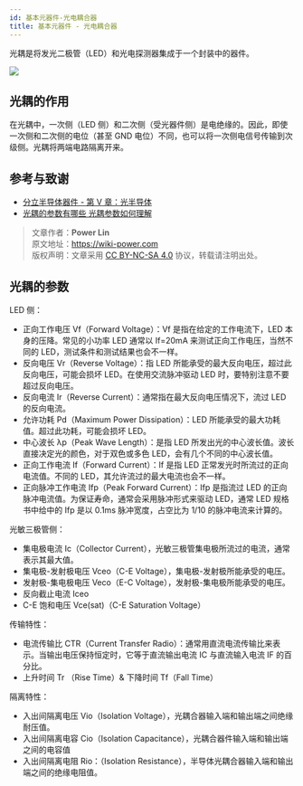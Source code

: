 ```yaml
---
id: 基本元器件-光电耦合器
title: 基本元器件 - 光电耦合器
---
```


光耦是将发光二极管（LED）和光电探测器集成于一个封装中的器件。

![](https://wiki-media-1253965369.cos.ap-guangzhou.myqcloud.com/img/20210725130317.png)

## 光耦的作用

在光耦中，一次侧（LED 侧）和二次侧（受光器件侧）是电绝缘的。因此，即使一次侧和二次侧的电位（甚至 GND 电位）不同，也可以将一次侧电信号传输到次级侧。光耦将两端电路隔离开来。

## 参考与致谢

- [分立半导体器件 - 第 Ⅴ 章：光半导体](https://toshiba-semicon-storage.com/cn/semiconductor/knowledge/e-learning/discrete.html#Chapter5)
- [光耦的参数有哪些 光耦参数如何理解](https://www.eefocus.com/e/483370)

> 文章作者：**Power Lin**  
> 原文地址：<https://wiki-power.com>  
> 版权声明：文章采用 [CC BY-NC-SA 4.0](https://creativecommons.org/licenses/by/4.0/deed.zh) 协议，转载请注明出处。

## 光耦的参数

LED 侧：

- 正向工作电压 Vf（Forward Voltage）：Vf 是指在给定的工作电流下，LED 本身的压降。常见的小功率 LED 通常以 If=20mA 来测试正向工作电压，当然不同的 LED，测试条件和测试结果也会不一样。
- 反向电压 Vr（Reverse Voltage）：指 LED 所能承受的最大反向电压，超过此反向电压，可能会损坏 LED。在使用交流脉冲驱动 LED 时，要特别注意不要超过反向电压。
- 反向电流 Ir（Reverse Current）：通常指在最大反向电压情况下，流过 LED 的反向电流。
- 允许功耗 Pd（Maximum Power Dissipation）：LED 所能承受的最大功耗值。超过此功耗，可能会损坏 LED。
- 中心波长 λp（Peak Wave Length）：是指 LED 所发出光的中心波长值。波长直接决定光的颜色，对于双色或多色 LED，会有几个不同的中心波长值。
- 正向工作电流 If（Forward Current）：If 是指 LED 正常发光时所流过的正向电流值。不同的 LED，其允许流过的最大电流也会不一样。
- 正向脉冲工作电流 Ifp（Peak Forward Current）：Ifp 是指流过 LED 的正向脉冲电流值。为保证寿命，通常会采用脉冲形式来驱动 LED，通常 LED 规格书中给中的 Ifp 是以 0.1ms 脉冲宽度，占空比为 1/10 的脉冲电流来计算的。

光敏三极管侧：

- 集电极电流 Ic（Collector Current），光敏三极管集电极所流过的电流，通常表示其最大值。
- 集电极-发射极电压 Vceo（C-E Voltage），集电极-发射极所能承受的电压。
- 发射极-集电极电压 Veco（E-C Voltage），发射极-集电极所能承受的电压。
- 反向截止电流 Iceo
- C-E 饱和电压 Vce(sat)（C-E Saturation Voltage）

传输特性：

- 电流传输比 CTR（Current Transfer Radio）：通常用直流电流传输比来表示。当输出电压保持恒定时，它等于直流输出电流 IC 与直流输入电流 IF 的百分比。
- 上升时间 Tr （Rise Time）& 下降时间 Tf（Fall Time）

隔离特性：

- 入出间隔离电压 Vio（Isolation Voltage），光耦合器输入端和输出端之间绝缘耐压值。
- 入出间隔离电容 Cio（Isolation Capacitance），光耦合器件输入端和输出端之间的电容值
- 入出间隔离电阻 Rio：（Isolation Resistance），半导体光耦合器输入端和输出端之间的绝缘电阻值。
